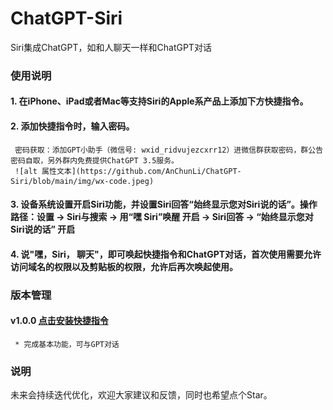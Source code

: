 # ChatGPT-Siri
Siri集成ChatGPT，如和人聊天一样和ChatGPT对话

###  使用说明
#### 1. 在iPhone、iPad或者Mac等支持Siri的Apple系产品上添加下方快捷指令。
#### 2. 添加快捷指令时，输入密码。
     密码获取：添加GPT小助手（微信号: wxid_ridvujezcxrr12）进微信群获取密码，群公告密码自取，另外群内免费提供ChatGPT 3.5服务。
     ![alt 属性文本](https://github.com/AnChunLi/ChatGPT-Siri/blob/main/img/wx-code.jpeg)
#### 3. 设备系统设置开启Siri功能，并设置Siri回答“始终显示您对Siri说的话”。操作路径：设置 -> Siri与搜索 -> 用“嘿 Siri”唤醒 开启 -> Siri回答 -> “始终显示您对Siri说的话” 开启
#### 4. 说"嘿，Siri， 聊天"，即可唤起快捷指令和ChatGPT对话，首次使用需要允许访问域名的权限以及剪贴板的权限，允许后再次唤起使用。

### 版本管理
#### v1.0.0 [点击安装快捷指令](https://www.icloud.com/shortcuts/c1a2192678bd45ef8d0d9ee90ab492f5)
     * 完成基本功能，可与GPT对话

### 说明
未来会持续迭代优化，欢迎大家建议和反馈，同时也希望点个Star。
